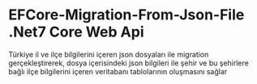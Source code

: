 # EFCore-Migration-From-Json-File .Net7 Core Web Api

Türkiye il ve ilçe bilgilerini içeren json dosyaları ile migration gerçekleştirerek,
dosya içerisindeki json bilgileri ile şehir ve bu şehirlere bağlı ilçe bilgilerini içeren veritabanı tablolarının oluşmasını sağlar
